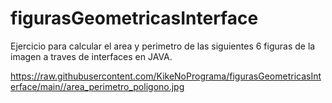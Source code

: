 # figurasGeometricasInterface

Ejercicio para calcular el area y perimetro de las siguientes 6 figuras de la imagen a traves de interfaces en JAVA.

https://raw.githubusercontent.com/KikeNoPrograma/figurasGeometricasInterface/main//area_perimetro_poligono.jpg
